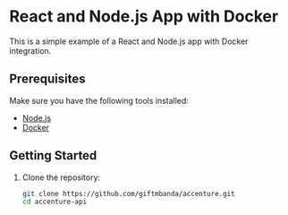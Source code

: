 # React and Node.js App with Docker

This is a simple example of a React and Node.js app with Docker integration.

## Prerequisites

Make sure you have the following tools installed:

- [Node.js](https://nodejs.org/)
- [Docker](https://www.docker.com/)

## Getting Started

1. Clone the repository:

   ```bash
   git clone https://github.com/giftmbanda/accenture.git
   cd accenture-api
